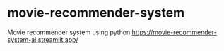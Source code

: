 # movie-recommender-system
 Movie recommender system using python
https://movie-recommender-system-ai.streamlit.app/
